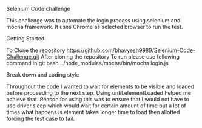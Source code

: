 Selenium Code challenge

This challenge was to automate the login process using selenium and mocha framework. It uses Chrome as selected browser to run the test. 

Getting Started

To Clone the repository https://github.com/bhavyesh9989/Selenium-Code-Challenge.git
After cloning the repository
To run please use following command in git bash ../node_modules/mocha/bin/mocha login.js

Break down and coding style

Throughout the code I wanted to wait for elements to be visible and loaded before proceeding to the next step. Using until.elementLoaded helped me achieve that. Reason for using this was to ensure that I would not have to use driver.sleep which would wait for certain amount of time but a lot of times what happens is element takes longer time to load then allotted forcing the test case to fail. 
